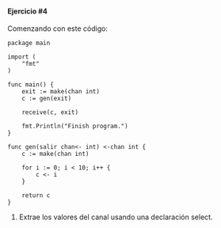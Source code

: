 #### Ejercicio #4

Comenzando con este código:
```
package main

import (
	"fmt"
)

func main() {
	exit := make(chan int)
	c := gen(exit)

	receive(c, exit)

	fmt.Println("Finish program.")
}

func gen(salir chan<- int) <-chan int {
	c := make(chan int)

	for i := 0; i < 10; i++ {
		c <- i
	}

	return c
}
```

1. Extrae los valores del canal usando una declaración select.